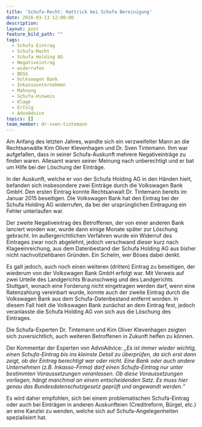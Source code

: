 ```yaml
---
title: 'Schufa-Recht: Hattrick bei Schufa Bereinigung'
date: 2016-03-13 12:00:00
description:
layout: post
feature_bild_path: ""
tags:
  - Schufa Eintrag
  - Schufa-Recht
  - Schufa Holding AG
  - Negativeintrag
  - widerrufen
  - BDSG
  - Volkswagen Bank
  - Inkassounternehmen
  - Mahnung
  - Schufa-Hinweis
  - Klage
  - Erfolg
  - AdvoAdvice
topics: []
team_member: dr-sven-tintemann
---
```



Am Anfang des letzten Jahres, wandte sich ein verzweifelter Mann an die Rechtsanwälte Kim Oliver Klevenhagen und Dr. Sven Tintemann. Ihm war aufgefallen, dass in seiner Schufa-Auskunft mehrere Negativeinträge zu finden waren. Allesamt waren seiner Meinung nach unberechtigt und er bat um Hilfe bei der Löschung der Einträge.

In der Auskunft, welche er von der Schufa Holding AG in den Händen hielt, befanden sich insbesondere zwei Einträge durch die Volkswagen Bank GmbH. Den ersten Eintrag konnte Rechtsanwalt Dr. Tintemann bereits im Januar 2015 beseitigen. Die Volkswagen Bank hat den Eintrag bei der Schufa Holding AG widerrufen, da bei der ursprünglichen Eintragung ein Fehler unterlaufen war.

Der zweite Negativeintrag des Betroffenen, der von einer anderen Bank lanciert worden war, wurde dann einige Monate später zur Löschung gebracht. Im außergerichtlichen Verfahren wurde ein Widerruf des Eintrages zwar noch abgelehnt, jedoch verschwand dieser kurz nach Klageeinreichung, aus dem Datenbestand der Schufa Holding AG aus bisher nicht nachvollziehbaren Gründen. Ein Schelm, wer Böses dabei denkt.

Es galt jedoch, auch noch einen weiteren (dritten) Eintrag zu beseitigen, der wiederum von der Volkswagen Bank GmbH erfolgt war. Mit Verweis auf zwei Urteile des Landgerichts Braunschweig und des Landgerichts Stuttgart, wonach eine Forderung nicht eingetragen werden darf, wenn eine Ratenzahlung vereinbart wurde, konnte auch der zweite Eintrag durch die Volkswagen Bank aus dem Schufa-Datenbestand entfernt worden. In diesem Fall hielt die Volkswagen Bank zunächst an dem Eintrag fest, jedoch veranlasste die Schufa Holding AG von sich aus die Löschung des Eintrages.

Die Schufa-Experten Dr. Tintemann und Kim Oliver Klevenhagen zeigten sich zuversichtlich, auch weiteren Betroffenen in Zukunft helfen zu können.

Der Kommentar der Experten von AdvoAdvice: *„Es ist immer wieder wichtig, einen Schufa-Eintrag bis ins kleinste Detail zu überprüfen, da sich erst dann zeigt, ob der Eintrag berechtigt war oder nicht. Eine Bank oder auch andere Unternehmen (z.B. Inkasso-Firma) darf einen Schufa-Eintrag nur unter bestimmten Voraussetzungen veranlassen. Ob diese Voraussetzungen vorliegen, hängt manchmal an einem entscheidenden Satz. Es muss hier genau das Bundesdatenschutzgesetz geprüft und angewandt werden.“*

Es wird daher empfohlen, sich bei einem problematischen Schufa-Eintrag oder auch bei Einträgen in anderen Auskunfteien (Creditreform, Bürgel, etc.) an eine Kanzlei zu wenden, welche sich auf Schufa-Angelegenheiten spezialisiert hat.
